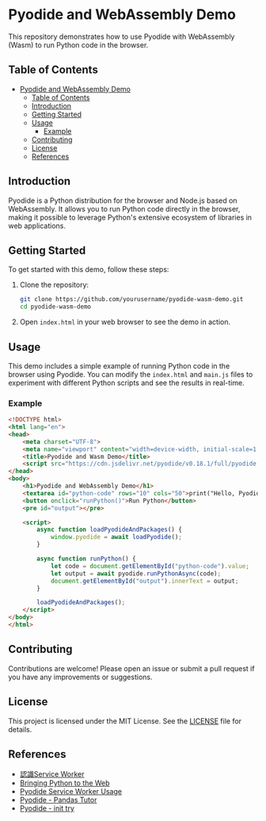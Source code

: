 # Pyodide and WebAssembly Demo

This repository demonstrates how to use Pyodide with WebAssembly (Wasm) to run Python code in the browser.

## Table of Contents

- [Pyodide and WebAssembly Demo](#pyodide-and-webassembly-demo)
  - [Table of Contents](#table-of-contents)
  - [Introduction](#introduction)
  - [Getting Started](#getting-started)
  - [Usage](#usage)
    - [Example](#example)
  - [Contributing](#contributing)
  - [License](#license)
  - [References](#references)

## Introduction

Pyodide is a Python distribution for the browser and Node.js based on WebAssembly. It allows you to run Python code directly in the browser, making it possible to leverage Python's extensive ecosystem of libraries in web applications.

## Getting Started

To get started with this demo, follow these steps:

1. Clone the repository:
    ```sh
    git clone https://github.com/yourusername/pyodide-wasm-demo.git
    cd pyodide-wasm-demo
    ```

2. Open `index.html` in your web browser to see the demo in action.

## Usage

This demo includes a simple example of running Python code in the browser using Pyodide. You can modify the `index.html` and `main.js` files to experiment with different Python scripts and see the results in real-time.

### Example

```html
<!DOCTYPE html>
<html lang="en">
<head>
    <meta charset="UTF-8">
    <meta name="viewport" content="width=device-width, initial-scale=1.0">
    <title>Pyodide and Wasm Demo</title>
    <script src="https://cdn.jsdelivr.net/pyodide/v0.18.1/full/pyodide.js"></script>
</head>
<body>
    <h1>Pyodide and WebAssembly Demo</h1>
    <textarea id="python-code" rows="10" cols="50">print("Hello, Pyodide!")</textarea>
    <button onclick="runPython()">Run Python</button>
    <pre id="output"></pre>

    <script>
        async function loadPyodideAndPackages() {
            window.pyodide = await loadPyodide();
        }

        async function runPython() {
            let code = document.getElementById("python-code").value;
            let output = await pyodide.runPythonAsync(code);
            document.getElementById("output").innerText = output;
        }

        loadPyodideAndPackages();
    </script>
</body>
</html>
```

## Contributing

Contributions are welcome! Please open an issue or submit a pull request if you have any improvements or suggestions.

## License

This project is licensed under the MIT License. See the [LICENSE](LICENSE) file for details.

## References

- [認識Service Worker](https://medium.com/@b09112332/%E8%AA%8D%E8%AD%98service-worker-f2d2e74bd3c0)
- [Bringing Python to the Web](https://karay.me/2022/07/12/bringing-python-to-the-web.html)
- [Pyodide Service Worker Usage](https://pyodide.org/en/stable/usage/service-worker.html)
- [Pyodide - Pandas Tutor](https://blog.pyodide.org/posts/pandastutor/#step-1-create-a-self-contained-pandas-tutor-wheel)
- [Pyodide - init try](https://abstreamace.com/sglab/2022/08/03/pyodide-%E5%88%9D%E9%AB%94%E9%A9%97/)